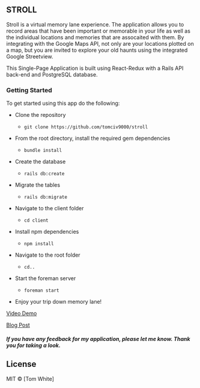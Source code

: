 ## STROLL
Stroll is a virtual memory lane experience. The application allows you to record areas that have been important or memorable in your life as well as the individual locations and memories that are assocaited with them.  By integrating with the Google Maps API, not only are your locations plotted on a map, but you are invited to explore your old haunts using the integrated Google Streetview.

This Single-Page Application is built using React-Redux with a Rails API back-end and PostgreSQL database.  

### Getting Started

To get started using this app do the following:

- Clone the repository
  - ```git clone https://github.com/tomciv9000/stroll```
- From the root directory, install the required gem dependencies
  - ```bundle install```
- Create the database
  - ```rails db:create```
- Migrate the tables
  - ```rails db:migrate```
- Navigate to the client folder
  - ```cd client```
- Install npm dependencies
  - ```npm install```
- Navigate to the root folder
  - ```cd..```
- Start the foreman server
  - ```foreman start```

- Enjoy your trip down memory lane!

[Video Demo](upcoming)

[Blog Post](upcoming)

##### If you have any feedback for my application, please let me know. Thank you for taking a look.

## License
MIT © [Tom White]

